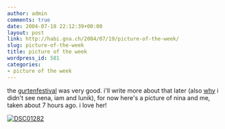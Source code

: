 ```yaml
---
author: admin
comments: true
date: 2004-07-18 22:12:39+00:00
layout: post
link: http://habi.gna.ch/2004/07/19/picture-of-the-week/
slug: picture-of-the-week
title: picture of the week
wordpress_id: 581
categories:
- picture of the week
---
```


the [gurtenfestival](http://www.gurtenfestival.ch/) was very good. i'll write more about that later (also [why](http://globalgutz.org/) i didn't see nena, iam and lunik), for now here's a picture of nina and me, taken about 7 hours ago.
i love her!

[![DSC01282](http://habi.gna.ch/blog/images/DSC01282-tm.jpg)](http://habi.gna.ch/blog/images/DSC01282.JPG)
